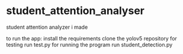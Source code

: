 # student_attention_analyser
student attention analyzer i made 

to run the app:
install the requirements
clone the yolov5 repository
for testing run test.py
for running the program run student_detection.py
